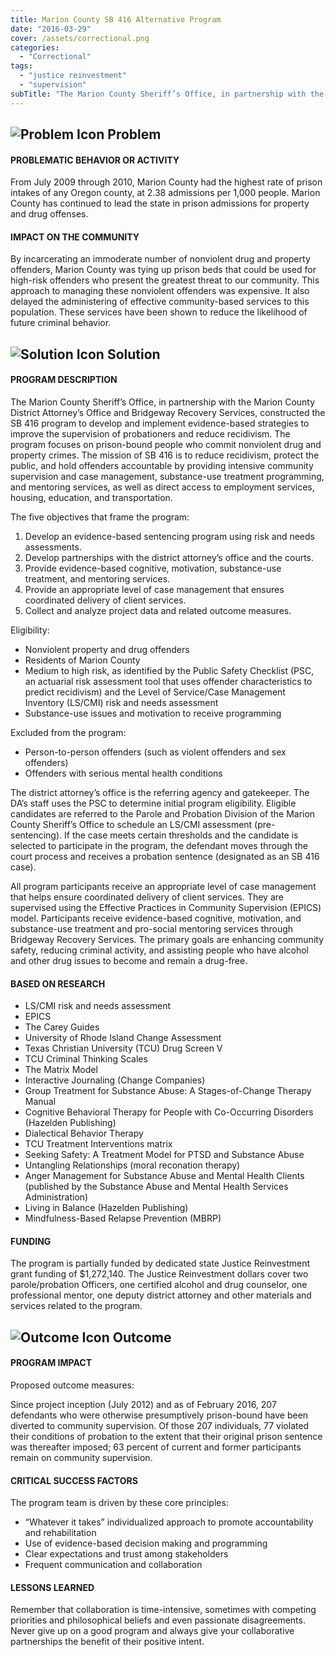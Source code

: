 ```yaml
---
title: Marion County SB 416 Alternative Program
date: "2016-03-29"
cover: /assets/correctional.png
categories:
  - "Correctional"
tags:
  - "justice reinvestment"
  - "supervision"
subTitle: "The Marion County Sheriff’s Office, in partnership with the Marion County District Attorney’s Office and Bridgeway Recovery Services, constructed the SB 416 program to develop and implement evidence-based strategies to improve the supervision of probationers and reduce recidivism."
---
```

## ![Problem Icon](https://github.com/google/material-design-icons/raw/master/alert/1x_web/ic_error_outline_black_48dp.png "Problem") Problem

#### PROBLEMATIC BEHAVIOR OR ACTIVITY

From July 2009 through 2010, Marion County had the highest rate of prison intakes of any Oregon county, at 2.38 admissions per 1,000 people. Marion County has continued to lead the state in prison admissions for property and drug offenses.

#### IMPACT ON THE COMMUNITY

By incarcerating an immoderate number of nonviolent drug and property offenders, Marion County was tying up prison beds that could be used for high-risk offenders who present the greatest threat to our community. This approach to managing these nonviolent offenders was expensive. It also delayed the administering of effective community-based services to this population. These services have been shown to reduce the likelihood of future criminal behavior.

## ![Solution Icon](https://github.com/google/material-design-icons/raw/master/action/1x_web/ic_lightbulb_outline_black_48dp.png "Solution") Solution

#### PROGRAM DESCRIPTION

The Marion County Sheriff’s Office, in partnership with the Marion County District Attorney’s Office and Bridgeway Recovery Services, constructed the SB 416 program to develop and implement evidence-based strategies to improve the supervision of probationers and reduce recidivism. The program focuses on prison-bound people who commit nonviolent drug and property crimes. The mission of SB 416 is to reduce recidivism, protect the public, and hold offenders accountable by providing intensive community supervision and case management, substance-use treatment programming, and mentoring services, as well as direct access to employment services, housing, education, and transportation.

The five objectives that frame the program:

1. Develop an evidence-based sentencing program using risk and needs assessments.
2. Develop partnerships with the district attorney’s office and the courts.
3. Provide evidence-based cognitive, motivation, substance-use treatment, and mentoring services.
4. Provide an appropriate level of case management that ensures coordinated delivery of client services.
5. Collect and analyze project data and related outcome measures.

Eligibility:

* Nonviolent property and drug offenders
* Residents of Marion County
* Medium to high risk, as identified by the Public Safety Checklist (PSC, an actuarial risk assessment tool that uses offender characteristics to predict recidivism) and the Level of Service/Case Management Inventory (LS/CMI) risk and needs assessment
* Substance-use issues and motivation to receive programming

Excluded from the program:

* Person-to-person offenders (such as violent offenders and sex offenders)
* Offenders with serious mental health conditions

The district attorney’s office is the referring agency and gatekeeper. The DA’s staff uses the PSC to determine initial program eligibility. Eligible candidates are referred to the Parole and Probation Division of the Marion County Sheriff’s Office to schedule an LS/CMI assessment (pre-sentencing). If the case meets certain thresholds and the candidate is selected to participate in the program, the defendant moves through the court process and receives a probation sentence (designated as an SB 416 case).

All program participants receive an appropriate level of case management that helps ensure coordinated delivery of client services. They are supervised using the Effective Practices in Community Supervision (EPICS) model. Participants receive evidence-based cognitive, motivation, and substance-use treatment and pro-social mentoring services through Bridgeway Recovery Services. The primary goals are enhancing community safety, reducing criminal activity, and assisting people who have alcohol and other drug issues to become and remain a drug-free.

#### BASED ON RESEARCH

* LS/CMI risk and needs assessment
* EPICS
* The Carey Guides
* University of Rhode Island Change Assessment
* Texas Christian University (TCU) Drug Screen V
* TCU Criminal Thinking Scales
* The Matrix Model
* Interactive Journaling (Change Companies)
* Group Treatment for Substance Abuse: A Stages-of-Change Therapy Manual
* Cognitive Behavioral Therapy for People with Co-Occurring Disorders (Hazelden Publishing)
* Dialectical Behavior Therapy
* TCU Treatment Interventions matrix
* Seeking Safety: A Treatment Model for PTSD and Substance Abuse
* Untangling Relationships (moral reconation therapy)
* Anger Management for Substance Abuse and Mental Health Clients (published by the Substance Abuse and Mental Health Services Administration)
* Living in Balance (Hazelden Publishing)
* Mindfulness-Based Relapse Prevention (MBRP)

#### FUNDING

The program is partially funded by dedicated state Justice Reinvestment grant funding of $1,272,140. The Justice Reinvestment dollars cover two parole/probation Officers, one certified alcohol and drug counselor, one professional mentor, one deputy district attorney and other materials and services related to the program.

## ![Outcome Icon](https://github.com/google/material-design-icons/raw/master/action/1x_web/ic_view_list_black_48dp.png "Outcome") Outcome

#### PROGRAM IMPACT

Proposed outcome measures:

Since project inception (July 2012) and as of February 2016, 207 defendants who were otherwise presumptively prison-bound have been diverted to community supervision. Of those 207 individuals, 77 violated their conditions of probation to the extent that their original prison sentence was thereafter imposed; 63 percent of current and former participants remain on community supervision.

#### CRITICAL SUCCESS FACTORS

The program team is driven by these core principles:

* “Whatever it takes” individualized approach to promote accountability and rehabilitation
* Use of evidence-based decision making and programming
* Clear expectations and trust among stakeholders
* Frequent communication and collaboration

#### LESSONS LEARNED

Remember that collaboration is time-intensive, sometimes with competing priorities and philosophical beliefs and even passionate disagreements. Never give up on a good program and always give your collaborative partnerships the benefit of their positive intent.
